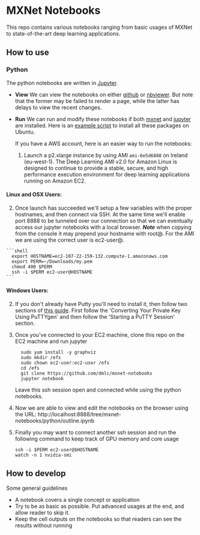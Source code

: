 # MXNet Notebooks

This repo contains various notebooks ranging from basic usages of MXNet to
state-of-the-art deep learning applications.

## How to use

### Python

The python notebooks are written in [Jupyter](http://jupyter.org/).

- **View** We can view the notebooks on either
  [github](https://github.com/dmlc/mxnet-notebooks/blob/master/python/outline.ipynb)
  or
  [nbviewer](http://nbviewer.jupyter.org/github/dmlc/mxnet-notebooks/blob/master/python/outline.ipynb). But
  note that the former may be failed to render a page, while the latter has
  delays to view the recent changes.

- **Run** We can run and modify these notebooks if both [mxnet](http://mxnet.io/get_started/index.html#setup-and-installation) and [jupyter](http://jupyter.org/) are
  installed. Here is an [example script](https://gist.github.com/mli/b64322f446b2043e3350ddcbfa5957be) to install all these packages on Ubuntu.

  If you have a AWS account, here is an easier way to run the notebooks:

  1.  Launch a p2.xlarge instance by using AMI `ami-6e5d6808` on Ireland (eu-west-1). The Deep Learning AMI v2.0 for Amazon Linux is designed to continue to provide a stable, secure, and high performance execution environment for deep learning applications running on Amazon EC2.

#### Linux and OSX Users:
  2.  Once launch has succeeded we'll setup a few variables with the proper hostnames, and then connect via SSH.  At the same time we'll enable port 8888 to be tunneled over our connection so that we can eventually access our jupyter notebooks with a local browser.  ***Note*** when copying from the console it may prepend your hostname with root@.  For the AMI we are using the correct user is ec2-user@.

    ```shell
      export HOSTNAME=ec2-107-22-159-132.compute-1.amazonaws.com
      export PERM=~/Downloads/my.pem
      chmod 400 $PERM
      ssh -i $PERM ec2-user@HOSTNAME
    ```
    
#### Windows Users:
  2.  If you don't already have Putty you'll need to install it, then follow two sections of [this guide](http://docs.aws.amazon.com/AWSEC2/latest/UserGuide/putty.html).  First follow the 'Converting Your Private Key Using PuTTYgen' and then follow the 'Starting a PuTTY Session' section. 

   4. Once you've connected to your EC2 machine, clone this repo on the EC2 machine and run jupyter

      ```shell
        sudo yum install -y graphviz
        sudo mkdir /efs
        sudo chown ec2-user:ec2-user /efs
        cd /efs
        git clone https://github.com/dmlc/mxnet-notebooks
        jupyter notebook
      ```
   	  Leave this ssh session open and connected while using the python notebooks.

   5. Now we are able to view and edit the notebooks on the browser using the URL: http://localhost:8888/tree/mxnet-notebooks/python/outline.ipynb

   6. Finally you may want to connect another ssh session and run the following command to keep track of GPU memory and core usage
        ```shell
        ssh -i $PERM ec2-user@$HOSTNAME
        watch -n 1 nvidia-smi
        ```
## How to develop

Some general guidelines

- A notebook covers a single concept or application
- Try to be as basic as possible. Put advanced usages at the end, and allow reader to skip it.
- Keep the cell outputs on the notebooks so that readers can see the results without running
